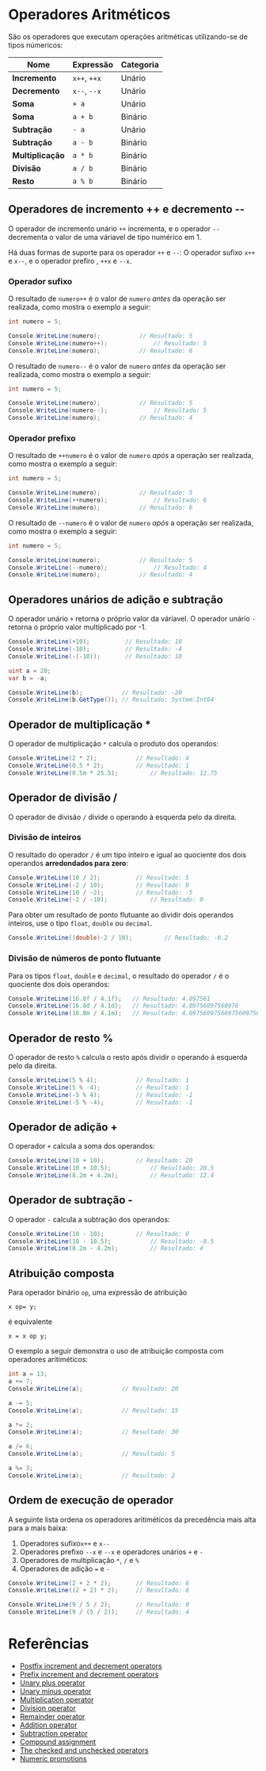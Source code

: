 # Operadores Aritméticos

São os operadores que executam operações aritméticas utilizando-se de tipos númericos:

Nome | Expressão | Categoria
--------- | --------- | ---------
**Incremento** | `x++`, `++x` | Unário
**Decremento** | `x--`, `--x` | Unário
**Soma** | `+ a` | Unário
**Soma** | `a + b` | Binário
**Subtração** | `- a` | Unário
**Subtração** | `a - b` | Binário
**Multiplicação** | `a * b` | Binário
**Divisão** | `a / b` | Binário
**Resto** | `a % b` | Binário

## Operadores de incremento ++ e decremento --

O operador de incremento unário `++` incrementa, e o operador `--` decrementa o valor de uma váriavel de tipo numérico em 1.

Há duas formas de suporte para os operador `++` e `--`: O operador sufixo `x++` e `x--`, e 
o operador prefiro , `++x` e `--x`.

### Operador sufixo
O resultado de `numero++` é o valor de `numero` *antes* da operação ser realizada, como mostra o exemplo a seguir:
```C#
int numero = 5;

Console.WriteLine(numero);			 // Resultado: 5
Console.WriteLine(numero++);			 // Resultado: 5
Console.WriteLine(numero);			 // Resultado: 6
```

O resultado de `numero--` é o valor de `numero` *antes* da operação ser realizada, como mostra o exemplo a seguir:
```C#
int numero = 5;

Console.WriteLine(numero);			 // Resultado: 5
Console.WriteLine(numero--);			 // Resultado: 5
Console.WriteLine(numero);			 // Resultado: 4
```

### Operador prefixo
O resultado de `++numero` é o valor de `numero` *após* a operação ser realizada, como mostra o exemplo a seguir:

```C#
int numero = 5;

Console.WriteLine(numero);			 // Resultado: 5
Console.WriteLine(++numero);			 // Resultado: 6
Console.WriteLine(numero);			 // Resultado: 6
```

O resultado de `--numero` é o valor de `numero` *após* a operação ser realizada, como mostra o exemplo a seguir:

```C#
int numero = 5;

Console.WriteLine(numero);			 // Resultado: 5
Console.WriteLine(--numero);			 // Resultado: 4
Console.WriteLine(numero);			 // Resultado: 4
```

## Operadores unários de adição e subtração

O operador unário `+` retorna o próprio valor da váriavel. O operador unário `-` retorna o próprio valor multiplicado por -1.
```C#
Console.WriteLine(+10);			 // Resultado: 10
Console.WriteLine(-10);			 // Resultado: -4
Console.WriteLine(-(-10));		 // Resultado: 10

uint a = 20;
var b = -a;

Console.WriteLine(b);			// Resultado: -20
Console.WriteLine(b.GetType());	// Resultado: System.Int64
```

## Operador de multiplicação *

O operador de multiplicação `*` calcula o produto dos operandos:
```C#
Console.WriteLine(2 * 2);			// Resultado: 4
Console.WriteLine(0.5 * 2);			// Resultado: 1
Console.WriteLine(0.5m * 25.5);			// Resultado: 12.75
```

## Operador de divisão /

O operador de divisão `/` divide o operando à esquerda pelo da direita.

### Divisão de inteiros
O resultado do operador `/` é um tipo inteiro e igual ao quociente dos dois operandos **arredondados para zero**:
```C#
Console.WriteLine(10 / 2);			// Resultado: 5
Console.WriteLine(-2 / 10);			// Resultado: 0
Console.WriteLine(10 / -2);			// Resultado: -5
Console.WriteLine(-2 / -10);			// Resultado: 0
```

Para obter um resultado de ponto flutuante ao dividir dois operandos inteiros, use o tipo `float`, `double` ou `decimal`.
```C#
Console.WriteLine((double)-2 / 10);			// Resultado: -0.2
```

### Divisão de números de ponto flutuante
Para os tipos `float`, `double` e `decimal`, o resultado do operador `/` é o quociente dos dois operandos:
```C#
Console.WriteLine(16.8f / 4.1f);   // Resultado: 4.097561
Console.WriteLine(16.8d / 4.1d);   // Resultado: 4.09756097560976
Console.WriteLine(16.8m / 4.1m);   // Resultado: 4.0975609756097560975609756098
```

## Operador de resto %
O operador de resto `%` calcula o resto após dividir o operando á esquerda pelo da direita.
```C#
Console.WriteLine(5 % 4);			// Resultado: 1
Console.WriteLine(5 % -4);			// Resultado: 1
Console.WriteLine(-5 % 4);			// Resultado: -1
Console.WriteLine(-5 % -4);			// Resultado: -1
```

## Operador de adição +
O operador `+` calcula a soma dos operandos:
```C#
Console.WriteLine(10 + 10);			// Resultado: 20
Console.WriteLine(10 + 10.5);			// Resultado: 20.5
Console.WriteLine(8.2m + 4.2m);			// Resultado: 12.4
```

## Operador de subtração -
O operador `-` calcula a subtração dos operandos:
```C#
Console.WriteLine(10 - 10);			// Resultado: 0
Console.WriteLine(10 - 10.5);			// Resultado: -0.5
Console.WriteLine(8.2m - 4.2m);			// Resultado: 4
```

## Atribuição composta

Para operador binário `op`, uma expressão de atribuição
```
x op= y;
```
é equivalente
```
x = x op y;
```

O exemplo a seguir demonstra o uso de atribuição composta com operadores aritiméticos:
```C#
int a = 13;
a += 7;
Console.WriteLine(a);			// Resultado: 20

a -= 5;
Console.WriteLine(a);			// Resultado: 15

a *= 2;
Console.WriteLine(a);			// Resultado: 30

a /= 6;
Console.WriteLine(a);			// Resultado: 5

a %= 3;
Console.WriteLine(a);			// Resultado: 2
```

## Ordem de execução de operador
A seguinte lista ordena os operadores aritiméticos da precedência mais alta para a mais baixa:
1. Operadores sufixo`x++` e `x--`
2. Operadores prefixo `--x` e `--x` e operadores unários `+` e `-`
3. Operadores de multiplicação `*`, `/` e `%`
4. Operadores de adição `=` e `-`

```C#
Console.WriteLine(2 + 2 * 2);		// Resultado: 6
Console.WriteLine((2 + 2) * 2);		// Resultado: 8

Console.WriteLine(9 / 5 / 2);		// Resultado: 0
Console.WriteLine(9 / (5 / 2));		// Resultado: 4
```

# Referências

* [Postfix increment and decrement operators](https://docs.microsoft.com/en-us/dotnet/csharp/language-reference/language-specification/expressions#postfix-increment-and-decrement-operators)
* [Prefix increment and decrement operators](https://docs.microsoft.com/en-us/dotnet/csharp/language-reference/language-specification/expressions#prefix-increment-and-decrement-operators)
* [Unary plus operator](https://docs.microsoft.com/en-us/dotnet/csharp/language-reference/language-specification/expressions#unary-plus-operator)
* [Unary minus operator](https://docs.microsoft.com/en-us/dotnet/csharp/language-reference/language-specification/expressions#unary-minus-operator)
* [Multiplication operator](https://docs.microsoft.com/en-us/dotnet/csharp/language-reference/language-specification/expressions#multiplication-operator)
* [Division operator](https://docs.microsoft.com/en-us/dotnet/csharp/language-reference/language-specification/expressions#division-operator)
* [Remainder operator](https://docs.microsoft.com/en-us/dotnet/csharp/language-reference/language-specification/expressions#remainder-operator)
* [Addition operator](https://docs.microsoft.com/en-us/dotnet/csharp/language-reference/language-specification/expressions#addition-operator)
* [Subtraction operator](https://docs.microsoft.com/en-us/dotnet/csharp/language-reference/language-specification/expressions#subtraction-operator)
* [Compound assignment](https://docs.microsoft.com/en-us/dotnet/csharp/language-reference/language-specification/expressions#compound-assignment)
* [The checked and unchecked operators](https://docs.microsoft.com/en-us/dotnet/csharp/language-reference/language-specification/expressions#the-checked-and-unchecked-operators)
* [Numeric promotions](https://docs.microsoft.com/en-us/dotnet/csharp/language-reference/language-specification/expressions#numeric-promotions)